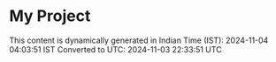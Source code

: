 # My Project

This content is dynamically generated in Indian Time (IST): 2024-11-04 04:03:51 IST
Converted to UTC: 2024-11-03 22:33:51 UTC
